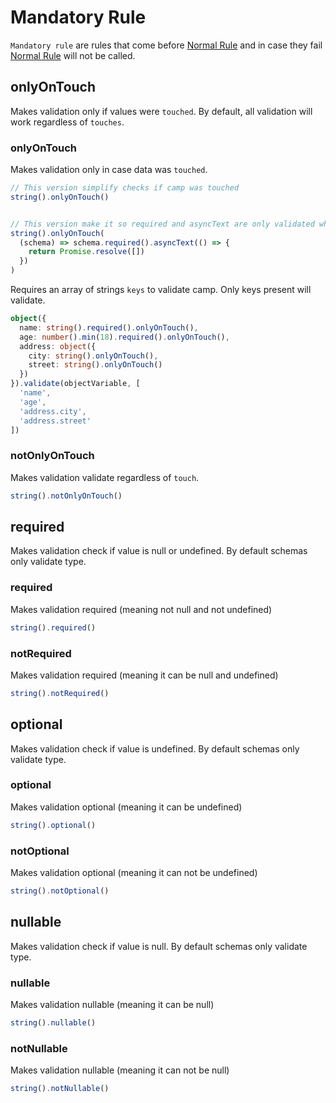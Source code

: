 # Mandatory Rule

`Mandatory rule` are rules that come before [Normal Rule](#normalRule) and in case they fail [Normal Rule](#normalRule) will not be called.

## onlyOnTouch

Makes validation only if values were `touched`. By default, all validation will work regardless of `touches`.

### onlyOnTouch

Makes validation only in case data was `touched`.

```Typescript
// This version simplify checks if camp was touched
string().onlyOnTouch()


// This version make it so required and asyncText are only validated when onlyOnTouch is true
string().onlyOnTouch(
  (schema) => schema.required().asyncText(() => {
    return Promise.resolve([])
  })
)
```

Requires an array of strings `keys` to validate camp. Only keys present will validate.

```Typescript
object({
  name: string().required().onlyOnTouch(),
  age: number().min(18).required().onlyOnTouch(),
  address: object({
	city: string().onlyOnTouch(),
	street: string().onlyOnTouch()
  })
}).validate(objectVariable, [
  'name',
  'age',
  'address.city',
  'address.street'
])
```

### notOnlyOnTouch

Makes validation validate regardless of `touch`. 

```Typescript
string().notOnlyOnTouch()
```

## required

Makes validation check if value is null or undefined. By default schemas only validate type.

### required

Makes validation required (meaning not null and not undefined)

```Typescript
string().required()
```
### notRequired

Makes validation required (meaning it can be null and undefined)

```Typescript
string().notRequired()
```
## optional

Makes validation check if value is undefined. By default schemas only validate type.

### optional

Makes validation optional (meaning it can be undefined)

```Typescript
string().optional()
```
### notOptional

Makes validation optional (meaning it can not be undefined)

```Typescript
string().notOptional()
```
## nullable

Makes validation check if value is null. By default schemas only validate type.

### nullable

Makes validation nullable (meaning it can be null)

```Typescript
string().nullable()
```
### notNullable

Makes validation nullable (meaning it can not be null)

```Typescript
string().notNullable()
```